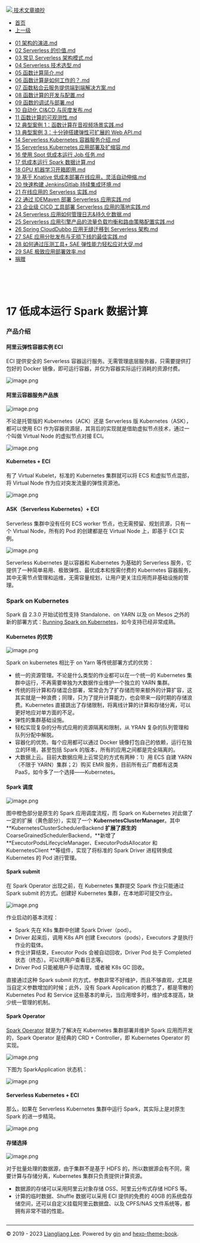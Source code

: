 <!DOCTYPE html>

<html xmlns="http://www.w3.org/1999/xhtml">
<head>
<head>
<meta content="text/html; charset=utf-8" http-equiv="Content-Type"/>
<meta content="width=device-width, initial-scale=1, maximum-scale=1.0, user-scalable=no" name="viewport"/>
<meta content="zh-cn" http-equiv="content-language"/>
<meta content="17 低成本运行 Spark 数据计算" name="description"/>
<link href="/static/favicon.png" rel="icon"/>
<title>17 低成本运行 Spark 数据计算 </title>
<link href="/static/index.css" rel="stylesheet"/>
<link href="/static/highlight.min.css" rel="stylesheet"/>
<script src="/static/highlight.min.js"></script>
<meta content="Hexo 4.2.0" name="generator"/>

</head>
<body>
<div class="book-container">
<div class="book-sidebar">
<div class="book-brand">
<a href="/">
<img src="/static/favicon.png"/>
<span>技术文章摘抄</span>
</a>
</div>
<div class="book-menu uncollapsible">
<ul class="uncollapsible">
<li><a class="current-tab" href="/">首页</a></li>
<li><a href="../">上一级</a></li>
</ul>
<ul class="uncollapsible">
<li>
<a class="menu-item" href="/%e4%b8%93%e6%a0%8f/Serverless%20%e6%8a%80%e6%9c%af%e5%85%ac%e5%bc%80%e8%af%be%ef%bc%88%e5%ae%8c%ef%bc%89/01%20%e6%9e%b6%e6%9e%84%e7%9a%84%e6%bc%94%e8%bf%9b.md" id="01 架构的演进.md">01 架构的演进.md</a>
</li>
<li>
<a class="menu-item" href="/%e4%b8%93%e6%a0%8f/Serverless%20%e6%8a%80%e6%9c%af%e5%85%ac%e5%bc%80%e8%af%be%ef%bc%88%e5%ae%8c%ef%bc%89/02%20Serverless%20%e7%9a%84%e4%bb%b7%e5%80%bc.md" id="02 Serverless 的价值.md">02 Serverless 的价值.md</a>
</li>
<li>
<a class="menu-item" href="/%e4%b8%93%e6%a0%8f/Serverless%20%e6%8a%80%e6%9c%af%e5%85%ac%e5%bc%80%e8%af%be%ef%bc%88%e5%ae%8c%ef%bc%89/03%20%e5%b8%b8%e8%a7%81%20Serverless%20%e6%9e%b6%e6%9e%84%e6%a8%a1%e5%bc%8f.md" id="03 常见 Serverless 架构模式.md">03 常见 Serverless 架构模式.md</a>
</li>
<li>
<a class="menu-item" href="/%e4%b8%93%e6%a0%8f/Serverless%20%e6%8a%80%e6%9c%af%e5%85%ac%e5%bc%80%e8%af%be%ef%bc%88%e5%ae%8c%ef%bc%89/04%20Serverless%20%e6%8a%80%e6%9c%af%e9%80%89%e5%9e%8b.md" id="04 Serverless 技术选型.md">04 Serverless 技术选型.md</a>
</li>
<li>
<a class="menu-item" href="/%e4%b8%93%e6%a0%8f/Serverless%20%e6%8a%80%e6%9c%af%e5%85%ac%e5%bc%80%e8%af%be%ef%bc%88%e5%ae%8c%ef%bc%89/05%20%e5%87%bd%e6%95%b0%e8%ae%a1%e7%ae%97%e7%ae%80%e4%bb%8b.md" id="05 函数计算简介.md">05 函数计算简介.md</a>
</li>
<li>
<a class="menu-item" href="/%e4%b8%93%e6%a0%8f/Serverless%20%e6%8a%80%e6%9c%af%e5%85%ac%e5%bc%80%e8%af%be%ef%bc%88%e5%ae%8c%ef%bc%89/06%20%e5%87%bd%e6%95%b0%e8%ae%a1%e7%ae%97%e6%98%af%e5%a6%82%e4%bd%95%e5%b7%a5%e4%bd%9c%e7%9a%84%ef%bc%9f.md" id="06 函数计算是如何工作的？.md">06 函数计算是如何工作的？.md</a>
</li>
<li>
<a class="menu-item" href="/%e4%b8%93%e6%a0%8f/Serverless%20%e6%8a%80%e6%9c%af%e5%85%ac%e5%bc%80%e8%af%be%ef%bc%88%e5%ae%8c%ef%bc%89/07%20%e5%87%bd%e6%95%b0%e7%b2%98%e5%90%88%e4%ba%91%e6%9c%8d%e5%8a%a1%e6%8f%90%e4%be%9b%e7%ab%af%e5%88%b0%e7%ab%af%e8%a7%a3%e5%86%b3%e6%96%b9%e6%a1%88.md" id="07 函数粘合云服务提供端到端解决方案.md">07 函数粘合云服务提供端到端解决方案.md</a>
</li>
<li>
<a class="menu-item" href="/%e4%b8%93%e6%a0%8f/Serverless%20%e6%8a%80%e6%9c%af%e5%85%ac%e5%bc%80%e8%af%be%ef%bc%88%e5%ae%8c%ef%bc%89/08%20%e5%87%bd%e6%95%b0%e8%ae%a1%e7%ae%97%e7%9a%84%e5%bc%80%e5%8f%91%e4%b8%8e%e9%85%8d%e7%bd%ae.md" id="08 函数计算的开发与配置.md">08 函数计算的开发与配置.md</a>
</li>
<li>
<a class="menu-item" href="/%e4%b8%93%e6%a0%8f/Serverless%20%e6%8a%80%e6%9c%af%e5%85%ac%e5%bc%80%e8%af%be%ef%bc%88%e5%ae%8c%ef%bc%89/09%20%e5%87%bd%e6%95%b0%e7%9a%84%e8%b0%83%e8%af%95%e4%b8%8e%e9%83%a8%e7%bd%b2.md" id="09 函数的调试与部署.md">09 函数的调试与部署.md</a>
</li>
<li>
<a class="menu-item" href="/%e4%b8%93%e6%a0%8f/Serverless%20%e6%8a%80%e6%9c%af%e5%85%ac%e5%bc%80%e8%af%be%ef%bc%88%e5%ae%8c%ef%bc%89/10%20%e8%87%aa%e5%8a%a8%e5%8c%96%20CI&amp;CD%20%e4%b8%8e%e7%81%b0%e5%ba%a6%e5%8f%91%e5%b8%83.md" id="10 自动化 CI&amp;CD 与灰度发布.md">10 自动化 CI&amp;CD 与灰度发布.md</a>
</li>
<li>
<a class="menu-item" href="/%e4%b8%93%e6%a0%8f/Serverless%20%e6%8a%80%e6%9c%af%e5%85%ac%e5%bc%80%e8%af%be%ef%bc%88%e5%ae%8c%ef%bc%89/11%20%e5%87%bd%e6%95%b0%e8%ae%a1%e7%ae%97%e7%9a%84%e5%8f%af%e8%a7%82%e6%b5%8b%e6%80%a7.md" id="11 函数计算的可观测性.md">11 函数计算的可观测性.md</a>
</li>
<li>
<a class="menu-item" href="/%e4%b8%93%e6%a0%8f/Serverless%20%e6%8a%80%e6%9c%af%e5%85%ac%e5%bc%80%e8%af%be%ef%bc%88%e5%ae%8c%ef%bc%89/12%20%e5%85%b8%e5%9e%8b%e6%a1%88%e4%be%8b%201%ef%bc%9a%e5%87%bd%e6%95%b0%e8%ae%a1%e7%ae%97%e5%9c%a8%e9%9f%b3%e8%a7%86%e9%a2%91%e5%9c%ba%e6%99%af%e5%ae%9e%e8%b7%b5.md" id="12 典型案例 1：函数计算在音视频场景实践.md">12 典型案例 1：函数计算在音视频场景实践.md</a>
</li>
<li>
<a class="menu-item" href="/%e4%b8%93%e6%a0%8f/Serverless%20%e6%8a%80%e6%9c%af%e5%85%ac%e5%bc%80%e8%af%be%ef%bc%88%e5%ae%8c%ef%bc%89/13%20%e5%85%b8%e5%9e%8b%e6%a1%88%e4%be%8b%203%ef%bc%9a%e5%8d%81%e5%88%86%e9%92%9f%e6%90%ad%e5%bb%ba%e5%bc%b9%e6%80%a7%e5%8f%af%e6%89%a9%e5%b1%95%e7%9a%84%20Web%20API.md" id="13 典型案例 3：十分钟搭建弹性可扩展的 Web API.md">13 典型案例 3：十分钟搭建弹性可扩展的 Web API.md</a>
</li>
<li>
<a class="menu-item" href="/%e4%b8%93%e6%a0%8f/Serverless%20%e6%8a%80%e6%9c%af%e5%85%ac%e5%bc%80%e8%af%be%ef%bc%88%e5%ae%8c%ef%bc%89/14%20Serverless%20Kubernetes%20%e5%ae%b9%e5%99%a8%e6%9c%8d%e5%8a%a1%e4%bb%8b%e7%bb%8d.md" id="14 Serverless Kubernetes 容器服务介绍.md">14 Serverless Kubernetes 容器服务介绍.md</a>
</li>
<li>
<a class="menu-item" href="/%e4%b8%93%e6%a0%8f/Serverless%20%e6%8a%80%e6%9c%af%e5%85%ac%e5%bc%80%e8%af%be%ef%bc%88%e5%ae%8c%ef%bc%89/15%20Serverless%20Kubernetes%20%e5%ba%94%e7%94%a8%e9%83%a8%e7%bd%b2%e5%8f%8a%e6%89%a9%e7%bc%a9%e5%ae%b9.md" id="15 Serverless Kubernetes 应用部署及扩缩容.md">15 Serverless Kubernetes 应用部署及扩缩容.md</a>
</li>
<li>
<a class="menu-item" href="/%e4%b8%93%e6%a0%8f/Serverless%20%e6%8a%80%e6%9c%af%e5%85%ac%e5%bc%80%e8%af%be%ef%bc%88%e5%ae%8c%ef%bc%89/16%20%e4%bd%bf%e7%94%a8%20Spot%20%e4%bd%8e%e6%88%90%e6%9c%ac%e8%bf%90%e8%a1%8c%20Job%20%e4%bb%bb%e5%8a%a1.md" id="16 使用 Spot 低成本运行 Job 任务.md">16 使用 Spot 低成本运行 Job 任务.md</a>
</li>
<li>
<a class="menu-item" href="/%e4%b8%93%e6%a0%8f/Serverless%20%e6%8a%80%e6%9c%af%e5%85%ac%e5%bc%80%e8%af%be%ef%bc%88%e5%ae%8c%ef%bc%89/17%20%e4%bd%8e%e6%88%90%e6%9c%ac%e8%bf%90%e8%a1%8c%20Spark%20%e6%95%b0%e6%8d%ae%e8%ae%a1%e7%ae%97.md" id="17 低成本运行 Spark 数据计算.md">17 低成本运行 Spark 数据计算.md</a>
</li>
<li>
<a class="menu-item" href="/%e4%b8%93%e6%a0%8f/Serverless%20%e6%8a%80%e6%9c%af%e5%85%ac%e5%bc%80%e8%af%be%ef%bc%88%e5%ae%8c%ef%bc%89/18%20GPU%20%e6%9c%ba%e5%99%a8%e5%ad%a6%e4%b9%a0%e5%bc%80%e7%ae%b1%e5%8d%b3%e7%94%a8.md" id="18 GPU 机器学习开箱即用.md">18 GPU 机器学习开箱即用.md</a>
</li>
<li>
<a class="menu-item" href="/%e4%b8%93%e6%a0%8f/Serverless%20%e6%8a%80%e6%9c%af%e5%85%ac%e5%bc%80%e8%af%be%ef%bc%88%e5%ae%8c%ef%bc%89/19%20%e5%9f%ba%e4%ba%8e%20Knative%20%e4%bd%8e%e6%88%90%e6%9c%ac%e9%83%a8%e7%bd%b2%e5%9c%a8%e7%ba%bf%e5%ba%94%e7%94%a8%ef%bc%8c%e7%81%b5%e6%b4%bb%e8%87%aa%e5%8a%a8%e4%bc%b8%e7%bc%a9.md" id="19 基于 Knative 低成本部署在线应用，灵活自动伸缩.md">19 基于 Knative 低成本部署在线应用，灵活自动伸缩.md</a>
</li>
<li>
<a class="menu-item" href="/%e4%b8%93%e6%a0%8f/Serverless%20%e6%8a%80%e6%9c%af%e5%85%ac%e5%bc%80%e8%af%be%ef%bc%88%e5%ae%8c%ef%bc%89/20%20%e5%bf%ab%e9%80%9f%e6%9e%84%e5%bb%ba%20JenkinsGitlab%20%e6%8c%81%e7%bb%ad%e9%9b%86%e6%88%90%e7%8e%af%e5%a2%83.md" id="20 快速构建 JenkinsGitlab 持续集成环境.md">20 快速构建 JenkinsGitlab 持续集成环境.md</a>
</li>
<li>
<a class="menu-item" href="/%e4%b8%93%e6%a0%8f/Serverless%20%e6%8a%80%e6%9c%af%e5%85%ac%e5%bc%80%e8%af%be%ef%bc%88%e5%ae%8c%ef%bc%89/21%20%e5%9c%a8%e7%ba%bf%e5%ba%94%e7%94%a8%e7%9a%84%20Serverless%20%e5%ae%9e%e8%b7%b5.md" id="21 在线应用的 Serverless 实践.md">21 在线应用的 Serverless 实践.md</a>
</li>
<li>
<a class="menu-item" href="/%e4%b8%93%e6%a0%8f/Serverless%20%e6%8a%80%e6%9c%af%e5%85%ac%e5%bc%80%e8%af%be%ef%bc%88%e5%ae%8c%ef%bc%89/22%20%e9%80%9a%e8%bf%87%20IDEMaven%20%e9%83%a8%e7%bd%b2%20Serverless%20%e5%ba%94%e7%94%a8%e5%ae%9e%e8%b7%b5.md" id="22 通过 IDEMaven 部署 Serverless 应用实践.md">22 通过 IDEMaven 部署 Serverless 应用实践.md</a>
</li>
<li>
<a class="menu-item" href="/%e4%b8%93%e6%a0%8f/Serverless%20%e6%8a%80%e6%9c%af%e5%85%ac%e5%bc%80%e8%af%be%ef%bc%88%e5%ae%8c%ef%bc%89/23%20%e4%bc%81%e4%b8%9a%e7%ba%a7%20CICD%20%e5%b7%a5%e5%85%b7%e9%83%a8%e7%bd%b2%20Serverless%20%e5%ba%94%e7%94%a8%e7%9a%84%e8%90%bd%e5%9c%b0%e5%ae%9e%e8%b7%b5.md" id="23 企业级 CICD 工具部署 Serverless 应用的落地实践.md">23 企业级 CICD 工具部署 Serverless 应用的落地实践.md</a>
</li>
<li>
<a class="menu-item" href="/%e4%b8%93%e6%a0%8f/Serverless%20%e6%8a%80%e6%9c%af%e5%85%ac%e5%bc%80%e8%af%be%ef%bc%88%e5%ae%8c%ef%bc%89/24%20Serverless%20%e5%ba%94%e7%94%a8%e5%a6%82%e4%bd%95%e7%ae%a1%e7%90%86%e6%97%a5%e5%bf%97&amp;%e6%8c%81%e4%b9%85%e5%8c%96%e6%95%b0%e6%8d%ae.md" id="24 Serverless 应用如何管理日志&amp;持久化数据.md">24 Serverless 应用如何管理日志&amp;持久化数据.md</a>
</li>
<li>
<a class="menu-item" href="/%e4%b8%93%e6%a0%8f/Serverless%20%e6%8a%80%e6%9c%af%e5%85%ac%e5%bc%80%e8%af%be%ef%bc%88%e5%ae%8c%ef%bc%89/25%20Serverless%20%e5%ba%94%e7%94%a8%e5%bc%95%e6%93%8e%e4%ba%a7%e5%93%81%e7%9a%84%e6%b5%81%e9%87%8f%e8%b4%9f%e8%bd%bd%e5%9d%87%e8%a1%a1%e5%92%8c%e8%b7%af%e7%94%b1%e7%ad%96%e7%95%a5%e9%85%8d%e7%bd%ae%e5%ae%9e%e8%b7%b5.md" id="25 Serverless 应用引擎产品的流量负载均衡和路由策略配置实践.md">25 Serverless 应用引擎产品的流量负载均衡和路由策略配置实践.md</a>
</li>
<li>
<a class="menu-item" href="/%e4%b8%93%e6%a0%8f/Serverless%20%e6%8a%80%e6%9c%af%e5%85%ac%e5%bc%80%e8%af%be%ef%bc%88%e5%ae%8c%ef%bc%89/26%20Spring%20CloudDubbo%20%e5%ba%94%e7%94%a8%e6%97%a0%e7%bc%9d%e8%bf%81%e7%a7%bb%e5%88%b0%20Serverless%20%e6%9e%b6%e6%9e%84.md" id="26 Spring CloudDubbo 应用无缝迁移到 Serverless 架构.md">26 Spring CloudDubbo 应用无缝迁移到 Serverless 架构.md</a>
</li>
<li>
<a class="menu-item" href="/%e4%b8%93%e6%a0%8f/Serverless%20%e6%8a%80%e6%9c%af%e5%85%ac%e5%bc%80%e8%af%be%ef%bc%88%e5%ae%8c%ef%bc%89/27%20SAE%20%e5%ba%94%e7%94%a8%e5%88%86%e6%89%b9%e5%8f%91%e5%b8%83%e4%b8%8e%e6%97%a0%e6%8d%9f%e4%b8%8b%e7%ba%bf%e7%9a%84%e6%9c%80%e4%bd%b3%e5%ae%9e%e8%b7%b5.md" id="27 SAE 应用分批发布与无损下线的最佳实践.md">27 SAE 应用分批发布与无损下线的最佳实践.md</a>
</li>
<li>
<a class="menu-item" href="/%e4%b8%93%e6%a0%8f/Serverless%20%e6%8a%80%e6%9c%af%e5%85%ac%e5%bc%80%e8%af%be%ef%bc%88%e5%ae%8c%ef%bc%89/28%20%e5%a6%82%e4%bd%95%e9%80%9a%e8%bf%87%e5%8e%8b%e6%b5%8b%e5%b7%a5%e5%85%b7+%20SAE%20%e5%bc%b9%e6%80%a7%e8%83%bd%e5%8a%9b%e8%bd%bb%e6%9d%be%e5%ba%94%e5%af%b9%e5%a4%a7%e4%bf%83.md" id="28 如何通过压测工具+ SAE 弹性能力轻松应对大促.md">28 如何通过压测工具+ SAE 弹性能力轻松应对大促.md</a>
</li>
<li>
<a class="menu-item" href="/%e4%b8%93%e6%a0%8f/Serverless%20%e6%8a%80%e6%9c%af%e5%85%ac%e5%bc%80%e8%af%be%ef%bc%88%e5%ae%8c%ef%bc%89/29%20SAE%20%e6%9e%81%e8%87%b4%e5%ba%94%e7%94%a8%e9%83%a8%e7%bd%b2%e6%95%88%e7%8e%87.md" id="29 SAE 极致应用部署效率.md">29 SAE 极致应用部署效率.md</a>
</li>
<li><a href="/assets/捐赠.md">捐赠</a></li>
</ul>
</div>
</div>
<div class="sidebar-toggle" onclick="sidebar_toggle()" onmouseleave="remove_inner()" onmouseover="add_inner()">
<div class="sidebar-toggle-inner"></div>
</div>
<div class="off-canvas-content">
<div class="columns">
<div class="column col-12 col-lg-12">
<div class="book-navbar">
<header class="navbar">
<section class="navbar-section">
<a onclick="open_sidebar()">
<i class="icon icon-menu"></i>
</a>
</section>
</header>
</div>
<div class="book-content" style="max-width: 960px; margin: 0 auto;
    overflow-x: auto;
    overflow-y: hidden;">
<div class="book-post">

<p align="center" id="tip"></p>
<h1 class="title" data-id="17 低成本运行 Spark 数据计算" id="title">17 低成本运行 Spark 数据计算</h1>
<div><h3 id="产品介绍">产品介绍</h3>
<h4 id="阿里云弹性容器实例-eci">阿里云弹性容器实例 ECI</h4>
<p>ECI 提供安全的 Serverless 容器运行服务。无需管理底层服务器，只需要提供打包好的 Docker 镜像，即可运行容器，并仅为容器实际运行消耗的资源付费。</p>
<p><img alt="image.png" src="assets/2020-08-26-031216.png"/></p>
<h4 id="阿里云容器服务产品族">阿里云容器服务产品族</h4>
<p><img alt="image.png" src="assets/2020-08-26-031217.png"/></p>
<p>不论是托管版的 Kubernetes（ACK）还是 Serverless 版 Kubernetes（ASK），都可以使用 ECI 作为容器资源层，其背后的实现就是借助虚拟节点技术，通过一个叫做 Virtual Node 的虚拟节点对接 ECI。</p>
<p><img alt="image.png" src="assets/2020-08-26-031219.png"/></p>
<h4 id="kubernetes-eci">Kubernetes + ECI</h4>
<p>有了 Virtual Kubelet，标准的 Kubernetes 集群就可以将 ECS 和虚拟节点混部，将 Virtual Node 作为应对突发流量的弹性资源池。</p>
<p><img alt="image.png" src="assets/2020-08-26-031228.png"/></p>
<h4 id="ask-serverless-kubernetes-eci">ASK（Serverless Kubernetes）+ ECI</h4>
<p>Serverless 集群中没有任何 ECS worker 节点，也无需预留、规划资源，只有一个 Virtual Node，所有的 Pod 的创建都是在 Virtual Node 上，即基于 ECI 实例。</p>
<p><img alt="image.png" src="assets/2020-08-26-031231.png"/></p>
<p>Serverless Kubernetes 是以容器和 Kubernetes 为基础的 Serverless 服务，它提供了一种简单易用、极致弹性、最优成本和按需付费的 Kubernetes 容器服务，其中无需节点管理和运维，无需容量规划，让用户更关注应用而非基础设施的管理。</p>
<h3 id="spark-on-kubernetes">Spark on Kubernetes</h3>
<p>Spark 自 2.3.0 开始试验性支持 Standalone、on YARN 以及 on Mesos 之外的新的部署方式：<a href="https://spark.apache.org/docs/2.3.0/running-on-kubernetes.html" target="_blank">Running Spark on Kubernetes</a>，如今支持已经非常成熟。</p>
<h4 id="kubernetes-的优势">Kubernetes 的优势</h4>
<p><img alt="image.png" src="assets/2020-08-26-031232.png"/></p>
<p>Spark on kubernetes 相比于 on Yarn 等传统部署方式的优势：</p>
<ul>
<li>统一的资源管理。不论是什么类型的作业都可以在一个统一的 Kubernetes 集群中运行，不再需要单独为大数据作业维护一个独立的 YARN 集群。</li>
<li>传统的将计算和存储混合部署，常常会为了扩存储而带来额外的计算扩容，这其实就是一种浪费；同理，只为了提升计算能力，也会带来一段时期的存储浪费。Kubernetes 直接跳出了存储限制，将离线计算的计算和存储分离，可以更好地应对单方面的不足。</li>
<li>弹性的集群基础设施。</li>
<li>轻松实现复杂的分布式应用的资源隔离和限制，从 YRAN 复杂的队列管理和队列分配中解脱。</li>
<li>容器化的优势。每个应用都可以通过 Docker 镜像打包自己的依赖，运行在独立的环境，甚至包括 Spark 的版本，所有的应用之间都是完全隔离的。</li>
<li>大数据上云。目前大数据应用上云常见的方式有两种：1）用 ECS 自建 YARN（不限于 YARN）集群；2）购买 EMR 服务，目前所有云厂商都有这类 PaaS，如今多了一个选择——Kubernetes。</li>
</ul>
<h4 id="spark-调度">Spark 调度</h4>
<p><img alt="image.png" src="assets/2020-08-26-031234.png"/></p>
<p>图中橙色部分是原生的 Spark 应用调度流程，而 Spark on Kubernetes 对此做了一定的扩展（黄色部分），实现了一个 <strong>KubernetesClusterManager</strong>。其中 **KubernetesClusterSchedulerBackend <strong>扩展了原生的</strong>CoarseGrainedSchedulerBackend，**新增了 **ExecutorPodsLifecycleManager、ExecutorPodsAllocator 和 KubernetesClient **等组件，实现了将标准的 Spark Driver 进程转换成 Kubernetes 的 Pod 进行管理。</p>
<h4 id="spark-submit">Spark submit</h4>
<p>在 Spark Operator 出现之前，在 Kubernetes 集群提交 Spark 作业只能通过 Spark submit 的方式。创建好 Kubernetes 集群，在本地即可提交作业。</p>
<p><img alt="image.png" src="assets/2020-08-26-031237.png"/></p>
<p>作业启动的基本流程：</p>
<ul>
<li>Spark 先在 K8s 集群中创建 Spark Driver（pod）。</li>
<li>Driver 起来后，调用 K8s API 创建 Executors（pods），Executors 才是执行作业的载体。</li>
<li>作业计算结束，Executor Pods 会被自动回收，Driver Pod 处于 Completed 状态（终态）。可以供用户查看日志等。</li>
<li>Driver Pod 只能被用户手动清理，或者被 K8s GC 回收。</li>
</ul>
<p>直接通过这种 Spark submit 的方式，参数非常不好维护，而且不够直观，尤其是当自定义参数增加的时候；此外，没有 Spark Application 的概念了，都是零散的 Kubernetes Pod 和 Service 这些基本的单元，当应用增多时，维护成本提高，缺少统一管理的机制。</p>
<h4 id="spark-operator">Spark Operator</h4>
<p><a href="https://github.com/GoogleCloudPlatform/spark-on-k8s-operator" target="_blank">Spark Operator</a> 就是为了解决在 Kubernetes 集群部署并维护 Spark 应用而开发的，Spark Operator 是经典的 CRD + Controller，即 Kubernetes Operator 的实现。</p>
<p><img alt="image.png" src="assets/2020-08-26-031240.png"/></p>
<p>下图为 SparkApplication 状态机：</p>
<p><img alt="image.png" src="assets/2020-08-26-031242.png"/></p>
<h4 id="serverless-kubernetes-eci">Serverless Kubernetes + ECI</h4>
<p>那么，如果在 Serverless Kubernetes 集群中运行 Spark，其实际上是对原生 Spark 的进一步精简。</p>
<p><img alt="image.png" src="assets/2020-08-26-031247.png"/></p>
<h4 id="存储选择">存储选择</h4>
<p><img alt="image.png" src="assets/2020-08-26-031248.png"/></p>
<p>对于批量处理的数据源，由于集群不是基于 HDFS 的，所以数据源会有不同，需要计算与存储分离，Kubernetes 集群只负责提供计算资源。</p>
<ul>
<li>数据源的存储可以采用阿里云对象存储 OSS、阿里云分布式存储 HDFS 等。</li>
<li>计算的临时数据、Shuffle 数据可以采用 ECI 提供的免费的 40GB 的系统盘存储空间，还可以自定义挂载阿里云数据盘、以及 CPFS/NAS 文件系统等，都拥有非常不错的性能。</li>
</ul>
</div>
</div>
<div>
<div id="prePage" style="float: left">
</div>
<div id="nextPage" style="float: right">
</div>
</div>
</div>
</div>
</div>
<div class="copyright">
<hr/>
<p>© 2019 - 2023 <a href="/cdn-cgi/l/email-protection#88e4e4e4b1bcb9b9b8bfc8efe5e9e1e4a6ebe7e5" target="_blank">Liangliang Lee</a>.
                    Powered by <a href="https://github.com/gin-gonic/gin" target="_blank">gin</a> and <a href="https://github.com/kaiiiz/hexo-theme-book" target="_blank">hexo-theme-book</a>.</p>
</div>
</div>
<a class="off-canvas-overlay" onclick="hide_canvas()"></a>
</div>
<script>(function(){function c(){var b=a.contentDocument||a.contentWindow.document;if(b){var d=b.createElement('script');d.innerHTML="window.__CF$cv$params={r:'8f0baae769d885f8',t:'MTczMzk4NTA0NS4wMDAwMDA='};var a=document.createElement('script');a.nonce='';a.src='/cdn-cgi/challenge-platform/scripts/jsd/main.js';document.getElementsByTagName('head')[0].appendChild(a);";b.getElementsByTagName('head')[0].appendChild(d)}}if(document.body){var a=document.createElement('iframe');a.height=1;a.width=1;a.style.position='absolute';a.style.top=0;a.style.left=0;a.style.border='none';a.style.visibility='hidden';document.body.appendChild(a);if('loading'!==document.readyState)c();else if(window.addEventListener)document.addEventListener('DOMContentLoaded',c);else{var e=document.onreadystatechange||function(){};document.onreadystatechange=function(b){e(b);'loading'!==document.readyState&&(document.onreadystatechange=e,c())}}}})();</script></body>

<script src="/static/index.js"></script>
</head></html>